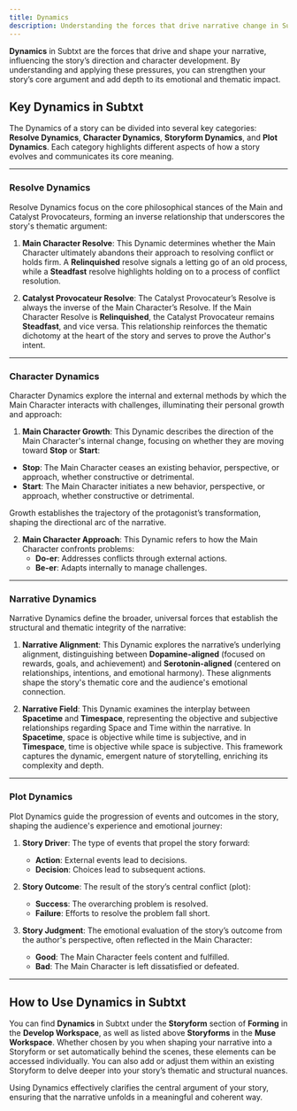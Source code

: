 ```yaml
---
title: Dynamics
description: Understanding the forces that drive narrative change in Subtxt
---
```


**Dynamics** in Subtxt are the forces that drive and shape your narrative, influencing the story’s direction and character development. By understanding and applying these pressures, you can strengthen your story’s core argument and add depth to its emotional and thematic impact.

## Key Dynamics in Subtxt

The Dynamics of a story can be divided into several key categories: **Resolve Dynamics**, **Character Dynamics**, **Storyform Dynamics**, and **Plot Dynamics**. Each category highlights different aspects of how a story evolves and communicates its core meaning.

---

### Resolve Dynamics

Resolve Dynamics focus on the core philosophical stances of the Main and Catalyst Provocateurs, forming an inverse relationship that underscores the story's thematic argument:

1. **Main Character Resolve**: This Dynamic determines whether the Main Character ultimately abandons their approach to resolving conflict or holds firm. A **Relinquished** resolve signals a letting go of an old process, while a **Steadfast** resolve highlights holding on to a process of conflict resolution.

2. **Catalyst Provocateur Resolve**: The Catalyst Provocateur’s Resolve is always the inverse of the Main Character’s Resolve. If the Main Character Resolve is **Relinquished**, the Catalyst Provocateur remains **Steadfast**, and vice versa. This relationship reinforces the thematic dichotomy at the heart of the story and serves to prove the Author's intent.

---

### Character Dynamics

Character Dynamics explore the internal and external methods by which the Main Character interacts with challenges, illuminating their personal growth and approach:

1. **Main Character Growth**: This Dynamic describes the direction of the Main Character's internal change, focusing on whether they are moving toward **Stop** or **Start**:

- **Stop**: The Main Character ceases an existing behavior, perspective, or approach, whether constructive or detrimental.
- **Start**: The Main Character initiates a new behavior, perspective, or approach, whether constructive or detrimental.

Growth establishes the trajectory of the protagonist’s transformation, shaping the directional arc of the narrative.

2. **Main Character Approach**: This Dynamic refers to how the Main Character confronts problems:
   - **Do-er**: Addresses conflicts through external actions.
   - **Be-er**: Adapts internally to manage challenges.

---

### Narrative Dynamics

Narrative Dynamics define the broader, universal forces that establish the structural and thematic integrity of the narrative:

1. **Narrative Alignment**: This Dynamic explores the narrative’s underlying alignment, distinguishing between **Dopamine-aligned** (focused on rewards, goals, and achievement) and **Serotonin-aligned** (centered on relationships, intentions, and emotional harmony). These alignments shape the story's thematic core and the audience's emotional connection.

2. **Narrative Field**: This Dynamic examines the interplay between **Spacetime** and **Timespace**, representing the objective and subjective relationships regarding Space and Time within the narrative. In **Spacetime**, space is objective while time is subjective, and in **Timespace**, time is objective while space is subjective. This framework captures the dynamic, emergent nature of storytelling, enriching its complexity and depth.

---

### Plot Dynamics

Plot Dynamics guide the progression of events and outcomes in the story, shaping the audience's experience and emotional journey:

1. **Story Driver**: The type of events that propel the story forward:
   - **Action**: External events lead to decisions.
   - **Decision**: Choices lead to subsequent actions.

2. **Story Outcome**: The result of the story’s central conflict (plot):
   - **Success**: The overarching problem is resolved.
   - **Failure**: Efforts to resolve the problem fall short.

3. **Story Judgment**: The emotional evaluation of the story’s outcome from the author's perspective, often reflected in the Main Character:
   - **Good**: The Main Character feels content and fulfilled.
   - **Bad**: The Main Character is left dissatisfied or defeated.

---

## How to Use Dynamics in Subtxt

You can find **Dynamics** in Subtxt under the **Storyform** section of **Forming** in the **Develop Workspace**, as well as listed above **Storyforms** in the **Muse Workspace**. Whether chosen by you when shaping your narrative into a Storyform or set automatically behind the scenes, these elements can be accessed individually. You can also add or adjust them within an existing Storyform to delve deeper into your story’s thematic and structural nuances.

Using Dynamics effectively clarifies the central argument of your story, ensuring that the narrative unfolds in a meaningful and coherent way.